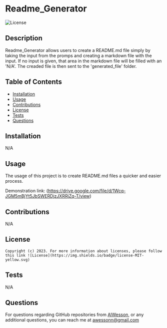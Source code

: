 # Readme_Generator

  ![License](https://img.shields.io/badge/license-MIT-yellow.svg)

  ## Description

  Readme_Generator allows users to create a README.md file simply by taking the input from the promps and creating a markdown file with the input. If no input is given, that area in the markdown file will be filled with an 'N/A'. The creaded file is then sent to the 'generated_file' folder.

  ## Table of Contents
  - [Installation](#Installation)
  - [Usage](#Usage)
  - [Contributions](#Contributions)
  - [License](#License)
  - [Tests](#Tests)
  - [Questions](#Questions)

  ## Installation

  N/A
  
  ## Usage

  The usage of this project is to create README.md files a quicker and easier process.

  Demonstration link: (https://drive.google.com/file/d/1Wcq-JGM5mBjYt5JbSWERDjzJXRRjZq-T/view)

  ## Contributions

  N/A

  ## License
    Copyright (c) 2023. For more information about licenses, please follow this link ![License](https://img.shields.io/badge/license-MIT-yellow.svg)

  ## Tests

  N/A

  ## Questions 

  For questions regarding GitHub repositories from [AlWesson](https://github.com/AlWesson), or any additional questions, you can reach me at awessonn@gmail.com